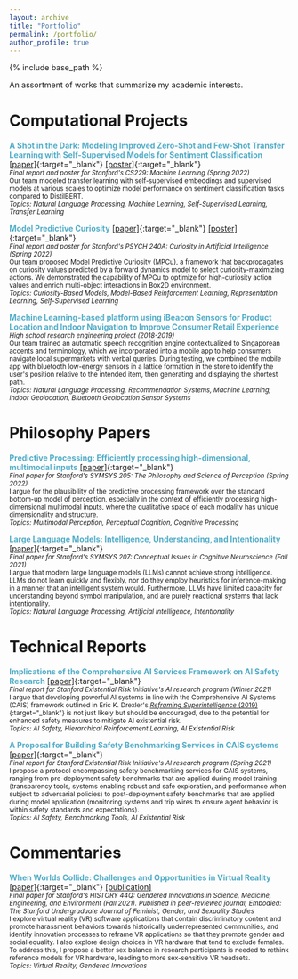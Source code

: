 ```yaml
---
layout: archive
title: "Portfolio"
permalink: /portfolio/
author_profile: true
---
```


{% include base_path %}

An assortment of works that summarize my academic interests. 

<!-- {% for post in site.portfolio %}
  {% include archive-single.html %}
{% endfor %} -->

Computational Projects
======
<span style="color:#52ADC8">**A Shot in the Dark: Modeling Improved Zero-Shot and Few-Shot Transfer Learning with Self-Supervised Models for Sentiment Classification**</span> [\[paper\]](/files/2022-spr-cs229-paper.pdf){:target="_blank"} [\[poster\]](/files/2022-spr-cs229-poster.pdf){:target="_blank"} <br>
   <sub> *Final report and poster for Stanford's CS229: Machine Learning (Spring 2022)*<br>
    Our team modeled transfer learning with self-supervised embeddings and supervised models at various scales to optimize model performance on sentiment classification tasks compared to DistilBERT. <br>
    *Topics: Natural Language Processing, Machine Learning, Self-Supervised Learning, Transfer Learning*</sub> 
   
<span style="color:#52ADC8">**Model Predictive Curiosity**</span> [\[paper\]](/files/2022-spr-psych240a-paper.pdf){:target="_blank"} [\[poster\]](/files/2022-spr-psych240a-poster.pdf){:target="_blank"} <br>
  <sub>*Final report and poster for Stanford's PSYCH 240A: Curiosity in Artificial Intelligence (Spring 2022)*<br>
  Our team proposed Model Predictive Curiosity (MPCu), a framework that backpropagates on curiosity values predicted by a forward dynamics model to select curiosity-maximizing actions.
  We demonstrated the capability of MPCu to optimize for high-curiosity action values and enrich multi-object interactions in Box2D environment.<br>
  *Topics: Curiosity-Based Models, Model-Based Reinforcement Learning, Representation Learning, Self-Supervised Learning*</sub>

<span style="color:#52ADC8">**Machine Learning-based platform using iBeacon Sensors for Product Location and Indoor Navigation to Improve Consumer Retail Experience**</span><br>
  <sub>*High school research engineering project (2018-2019)*<br>
  Our team trained an automatic speech recognition engine contextualized to Singaporean accents and terminology, which we incorporated into a mobile app 
  to help consumers navigate local supermarkets with verbal queries. During testing, we combined the mobile app with bluetooth low-energy sensors in a 
  lattice formation in the store to identify the user's position relative to the intended item, then generating and displaying the shortest path.<br>
  *Topics: Natural Language Processing, Recommendation Systems, Machine Learning, Indoor Geolocation, Bluetooth Geolocation Sensor Systems*</sub>

Philosophy Papers
======
<span style="color:#52ADC8">**Predictive Processing: Efficiently processing high-dimensional, multimodal inputs**</span> [\[paper\]](/files/2022-spr-symsys205-paper.pdf){:target="_blank"} <br>
  <sub>*Final paper for Stanford's SYMSYS 205: The Philosophy and Science of Perception (Spring 2022)*<br>
  I argue for the plausibility of the predictive processing framework over the standard bottom-up 
  model of perception, especially in the context of efficiently processing high-dimensional 
  multimodal inputs, where the qualitative space of each modality has unique dimensionality and structure.<br>
  *Topics: Multimodal Perception, Perceptual Cognition, Cognitive Processing*</sub>

<span style="color:#52ADC8">**Large Language Models: Intelligence, Understanding, and Intentionality**</span> [\[paper\]](/files/2021-fall-symsys207-paper.pdf){:target="_blank"} <br>
  <sub>*Final paper for Stanford's SYMSYS 207: Conceptual Issues in Cognitive Neuroscience (Fall 2021)*<br>
  I argue that modern large language models (LLMs) cannot achieve strong intelligence. LLMs do not learn quickly and flexibly, 
  nor do they employ heuristics for inference-making in a manner that an intelligent system would. Furthermore, LLMs have 
  limited capacity for understanding beyond symbol manipulation, and are purely reactional systems that lack intentionality.<br>
  *Topics: Natural Language Processing, Artificial Intelligence, Intentionality*</sub>

Technical Reports
======
<span style="color:#52ADC8">**Implications of the Comprehensive AI Services Framework on AI Safety Research**</span> [\[paper\]](/files/2021-win-seri-paper.pdf){:target="_blank"} <br>
  <sub>*Final report for Stanford Existential Risk Initiative's AI research program (Winter 2021)*<br>
  I argue that developing powerful AI systems in line with the Comprehensive AI Systems (CAIS) framework outlined in
  Eric K. Drexler's [*Reframing Superintelligence* (2019)](https://www.fhi.ox.ac.uk/wp-content/uploads/Reframing_Superintelligence_FHI-TR-2019-1.1-1.pdf){:target="_blank"} is not just likely but should be encouraged, due to the potential 
  for enhanced safety measures to mitigate AI existential risk.<br>
  *Topics: AI Safety, Hierarchical Reinforcement Learning, AI Existential Risk*</sub>

<span style="color:#52ADC8">**A Proposal for Building Safety Benchmarking Services in CAIS systems**</span> [\[paper\]](/files/2021-spr-seri-paper.pdf){:target="_blank"} <br>
  <sub>*Final report for Stanford Existential Risk Initiative's AI research program (Spring 2021)*<br>
  I propose a protocol encompassing safety benchmarking services for CAIS systems, ranging from pre-deployment safety
  benchmarks that are applied during model training (transparency tools, systems enabling robust and safe exploration, 
  and performance when subject to adversarial policies) to post-deployment safety benchmarks that are applied during
  model application (monitoring systems and trip wires to ensure agent behavior is within safety standards and expectations).<br>
  *Topics: AI Safety, Benchmarking Tools, AI Existential Risk*</sub>

Commentaries
======
<span style="color:#52ADC8">**When Worlds Collide: Challenges and Opportunities in Virtual Reality**</span> [\[paper\]](/files/2021-fall-history44q-paper.pdf){:target="_blank"} [\[publication\]](https://ojs.stanford.edu/ojs/index.php/sjfgss/article/view/2109) <br>
  <sub>*Final paper for Stanford's HISTORY 44Q: Gendered Innovations in Science, Medicine, Engineering, and Environment (Fall 2021). Published in peer-reviewed journal, Embodied: The Stanford Undergraduate Journal of Feminist, Gender, and Sexuality Studies*<br>
  I explore virtual reality (VR) software applications that contain discriminatory content and promote harassment behaviors towards historically underrepresented communities, and
  identify innovation processes to reframe VR applications so that they promote gender and social equality. I also explore design choices in VR hardware that tend to exclude females. 
  To address this, I propose a better sex balance in research participants is needed to rethink reference models for VR hardware, leading to more sex-sensitive VR headsets.<br>
  *Topics: Virtual Reality, Gendered Innovations*</sub>
